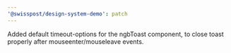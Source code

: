 ```yaml
---
'@swisspost/design-system-demo': patch
---
```


Added default timeout-options for the ngbToast component, to close toast properly after mouseenter/mouseleave events.
